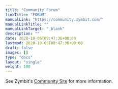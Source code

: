 ```yaml
---
title: "Community Forum"
linkTitle: "FORUM"
manualLink: "https://community.zymbit.com/"
manualLinkTitle: ""
manualLinkTarget: "_blank"
description: ""
date: 2020-10-06T08:47:36+00:00
lastmod: 2020-10-06T08:47:36+00:00
draft: false
images: []
type: "docs"
layout: "single"
weight: 100
---
```


See Zymbit's [Community Site](https://community.zymbit.com/) for more information.
